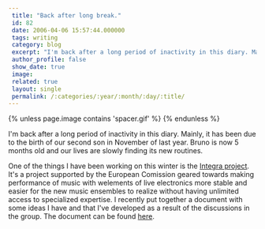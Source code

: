 ```yaml
---
 title: "Back after long break."
 id: 82
 date: 2006-04-06 15:57:44.000000
 tags: writing
 category: blog
 excerpt: "I'm back after a long period of inactivity in this diary. Mainly, it has been due to the birth of our second son in November of last year. Bruno is now 5 months old and our lives are slowly finding it..."
 author_profile: false
 show_date: true
 image: 
 related: true
 layout: single
 permalink: /:categories/:year/:month/:day/:title/
---
```

{% unless page.image contains 'spacer.gif' %}
{% endunless %}

I'm back after a long period of inactivity in this diary. Mainly, it has been due to the birth of our second son in November of last year. Bruno is now 5 months old and our lives are slowly finding its new routines.


One of the things I have been working on this winter is the <a href="http://www.integralive.org/integra">Integra project</a>. It's a project supported by the European Comission geared towards making performance of music with welements of live electronics more stable and easier for the new music ensembles to realize without having unlimited access to specialized expertise. I recently put together a document with some ideas I have and that I've developed as a result of the discussions in the group. The document can be found <a href="/assets/files/documentsIntegra/DevelopmentSuggestion.html">here</a>.
